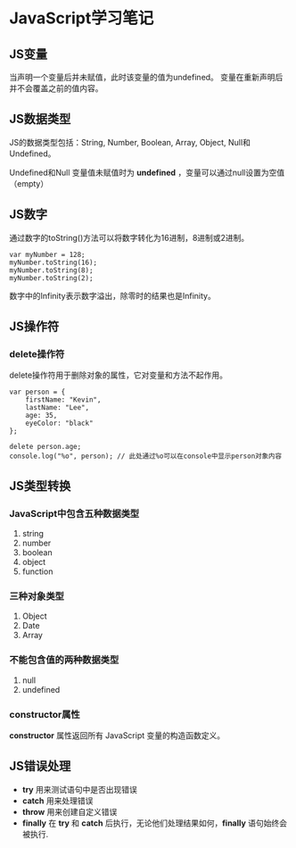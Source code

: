 # JavaScript学习笔记

## JS变量

当声明一个变量后并未赋值，此时该变量的值为undefined。
变量在重新声明后并不会覆盖之前的值内容。

## JS数据类型

JS的数据类型包括：String, Number, Boolean, Array, Object, Null和Undefined。

Undefined和Null
变量值未赋值时为 **undefined** ，变量可以通过null设置为空值（empty）

## JS数字

通过数字的toString()方法可以将数字转化为16进制，8进制或2进制。
```
var myNumber = 128;
myNumber.toString(16);
myNumber.toString(8);
myNumber.toString(2);
```

数字中的Infinity表示数字溢出，除零时的结果也是Infinity。

## JS操作符

### delete操作符

delete操作符用于删除对象的属性，它对变量和方法不起作用。

```
var person = {
    firstName: "Kevin",
    lastName: "Lee",
    age: 35,
    eyeColor: "black"
};

delete person.age;
console.log("%o", person); // 此处通过%o可以在console中显示person对象内容
```

## JS类型转换

### JavaScript中包含五种数据类型

1. string
2. number
3. boolean
4. object
5. function

### 三种对象类型

1. Object
2. Date
3. Array

### 不能包含值的两种数据类型

1. null
2. undefined

### constructor属性

**constructor** 属性返回所有 JavaScript 变量的构造函数定义。

## JS错误处理

+ **try** 用来测试语句中是否出现错误
+ **catch** 用来处理错误
+ **throw** 用来创建自定义错误
+ **finally** 在 **try** 和 **catch** 后执行，无论他们处理结果如何，**finally** 语句始终会被执行.